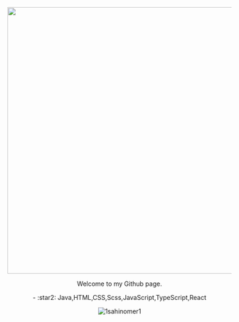 <p align="center"><img src="https://media.giphy.com/media/RnPRNP5ICPl6M/giphy.gif" width="600" /></p><p align="center">Welcome to my Github page.</p><p align="center">- :star2: Java,HTML,CSS,Scss,JavaScript,TypeScript,React</p><p align="center"><img src="https://komarev.com/ghpvc/?username=1sahinomer1"%20 alt="1sahinomer1"/></p>
